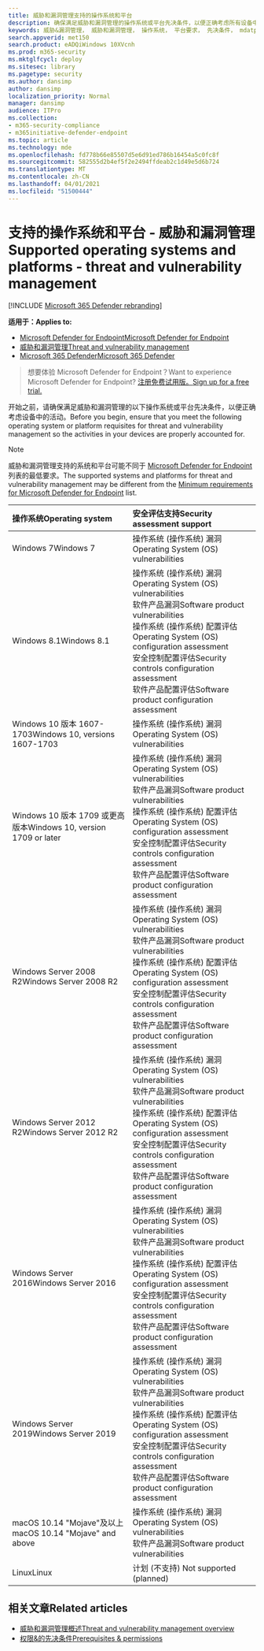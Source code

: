 ```yaml
---
title: 威胁和漏洞管理支持的操作系统和平台
description: 确保满足威胁和漏洞管理的操作系统或平台先决条件，以便正确考虑所有设备中的活动。
keywords: 威胁&漏洞管理， 威胁和漏洞管理， 操作系统， 平台要求， 先决条件， mdatp-tvm 支持的操作系统， mdatp-tvm，
search.appverid: met150
search.product: eADQiWindows 10XVcnh
ms.prod: m365-security
ms.mktglfcycl: deploy
ms.sitesec: library
ms.pagetype: security
ms.author: dansimp
author: dansimp
localization_priority: Normal
manager: dansimp
audience: ITPro
ms.collection:
- m365-security-compliance
- m365initiative-defender-endpoint
ms.topic: article
ms.technology: mde
ms.openlocfilehash: fd778b66e85507d5e6d91ed786b16454a5c0fc8f
ms.sourcegitcommit: 582555d2b4ef5f2e2494ffdeab2c1d49e5d6b724
ms.translationtype: MT
ms.contentlocale: zh-CN
ms.lasthandoff: 04/01/2021
ms.locfileid: "51500444"
---
```

# <a name="supported-operating-systems-and-platforms---threat-and-vulnerability-management"></a><span data-ttu-id="847c5-104">支持的操作系统和平台 - 威胁和漏洞管理</span><span class="sxs-lookup"><span data-stu-id="847c5-104">Supported operating systems and platforms - threat and vulnerability management</span></span>

[!INCLUDE [Microsoft 365 Defender rebranding](../../includes/microsoft-defender.md)]

<span data-ttu-id="847c5-105">**适用于：**</span><span class="sxs-lookup"><span data-stu-id="847c5-105">**Applies to:**</span></span>

- [<span data-ttu-id="847c5-106">Microsoft Defender for Endpoint</span><span class="sxs-lookup"><span data-stu-id="847c5-106">Microsoft Defender for Endpoint</span></span>](https://go.microsoft.com/fwlink/?linkid=2154037)
- [<span data-ttu-id="847c5-107">威胁和漏洞管理</span><span class="sxs-lookup"><span data-stu-id="847c5-107">Threat and vulnerability management</span></span>](next-gen-threat-and-vuln-mgt.md)
- [<span data-ttu-id="847c5-108">Microsoft 365 Defender</span><span class="sxs-lookup"><span data-stu-id="847c5-108">Microsoft 365 Defender</span></span>](https://go.microsoft.com/fwlink/?linkid=2118804)

><span data-ttu-id="847c5-109">想要体验 Microsoft Defender for Endpoint？</span><span class="sxs-lookup"><span data-stu-id="847c5-109">Want to experience Microsoft Defender for Endpoint?</span></span> [<span data-ttu-id="847c5-110">注册免费试用版。</span><span class="sxs-lookup"><span data-stu-id="847c5-110">Sign up for a free trial.</span></span>](https://www.microsoft.com/microsoft-365/windows/microsoft-defender-atp?ocid=docs-wdatp-portaloverview-abovefoldlink)

<span data-ttu-id="847c5-111">开始之前，请确保满足威胁和漏洞管理的以下操作系统或平台先决条件，以便正确考虑设备中的活动。</span><span class="sxs-lookup"><span data-stu-id="847c5-111">Before you begin, ensure that you meet the following operating system or platform requisites for threat and vulnerability management so the activities in your devices are properly accounted for.</span></span>

>[!NOTE]
><span data-ttu-id="847c5-112">威胁和漏洞管理支持的系统和平台可能不同于 [Microsoft Defender for Endpoint](minimum-requirements.md) 列表的最低要求。</span><span class="sxs-lookup"><span data-stu-id="847c5-112">The supported systems and platforms for threat and vulnerability management may be different from the [Minimum requirements for Microsoft Defender for Endpoint](minimum-requirements.md) list.</span></span>

<span data-ttu-id="847c5-113">操作系统</span><span class="sxs-lookup"><span data-stu-id="847c5-113">Operating system</span></span> | <span data-ttu-id="847c5-114">安全评估支持</span><span class="sxs-lookup"><span data-stu-id="847c5-114">Security assessment support</span></span>
:---|:---
<span data-ttu-id="847c5-115">Windows 7</span><span class="sxs-lookup"><span data-stu-id="847c5-115">Windows 7</span></span> | <span data-ttu-id="847c5-116">操作系统 (操作系统) 漏洞</span><span class="sxs-lookup"><span data-stu-id="847c5-116">Operating System (OS) vulnerabilities</span></span>
<span data-ttu-id="847c5-117">Windows 8.1</span><span class="sxs-lookup"><span data-stu-id="847c5-117">Windows 8.1</span></span> | <span data-ttu-id="847c5-118">操作系统 (操作系统) 漏洞</span><span class="sxs-lookup"><span data-stu-id="847c5-118">Operating System (OS) vulnerabilities</span></span><br/><span data-ttu-id="847c5-119">软件产品漏洞</span><span class="sxs-lookup"><span data-stu-id="847c5-119">Software product vulnerabilities</span></span><br/><span data-ttu-id="847c5-120">操作系统 (操作系统) 配置评估</span><span class="sxs-lookup"><span data-stu-id="847c5-120">Operating System (OS) configuration assessment</span></span><br/><span data-ttu-id="847c5-121">安全控制配置评估</span><span class="sxs-lookup"><span data-stu-id="847c5-121">Security controls configuration assessment</span></span><br/><span data-ttu-id="847c5-122">软件产品配置评估</span><span class="sxs-lookup"><span data-stu-id="847c5-122">Software product configuration assessment</span></span> |
<span data-ttu-id="847c5-123">Windows 10 版本 1607-1703</span><span class="sxs-lookup"><span data-stu-id="847c5-123">Windows 10, versions 1607-1703</span></span> | <span data-ttu-id="847c5-124">操作系统 (操作系统) 漏洞</span><span class="sxs-lookup"><span data-stu-id="847c5-124">Operating System (OS) vulnerabilities</span></span>
<span data-ttu-id="847c5-125">Windows 10 版本 1709 或更高版本</span><span class="sxs-lookup"><span data-stu-id="847c5-125">Windows 10, version 1709 or later</span></span> |<span data-ttu-id="847c5-126">操作系统 (操作系统) 漏洞</span><span class="sxs-lookup"><span data-stu-id="847c5-126">Operating System (OS) vulnerabilities</span></span><br/><span data-ttu-id="847c5-127">软件产品漏洞</span><span class="sxs-lookup"><span data-stu-id="847c5-127">Software product vulnerabilities</span></span><br/><span data-ttu-id="847c5-128">操作系统 (操作系统) 配置评估</span><span class="sxs-lookup"><span data-stu-id="847c5-128">Operating System (OS) configuration assessment</span></span><br/><span data-ttu-id="847c5-129">安全控制配置评估</span><span class="sxs-lookup"><span data-stu-id="847c5-129">Security controls configuration assessment</span></span><br/><span data-ttu-id="847c5-130">软件产品配置评估</span><span class="sxs-lookup"><span data-stu-id="847c5-130">Software product configuration assessment</span></span>
<span data-ttu-id="847c5-131">Windows Server 2008 R2</span><span class="sxs-lookup"><span data-stu-id="847c5-131">Windows Server 2008 R2</span></span> | <span data-ttu-id="847c5-132">操作系统 (操作系统) 漏洞</span><span class="sxs-lookup"><span data-stu-id="847c5-132">Operating System (OS) vulnerabilities</span></span><br/><span data-ttu-id="847c5-133">软件产品漏洞</span><span class="sxs-lookup"><span data-stu-id="847c5-133">Software product vulnerabilities</span></span><br/><span data-ttu-id="847c5-134">操作系统 (操作系统) 配置评估</span><span class="sxs-lookup"><span data-stu-id="847c5-134">Operating System (OS) configuration assessment</span></span><br/><span data-ttu-id="847c5-135">安全控制配置评估</span><span class="sxs-lookup"><span data-stu-id="847c5-135">Security controls configuration assessment</span></span><br/><span data-ttu-id="847c5-136">软件产品配置评估</span><span class="sxs-lookup"><span data-stu-id="847c5-136">Software product configuration assessment</span></span>
<span data-ttu-id="847c5-137">Windows Server 2012 R2</span><span class="sxs-lookup"><span data-stu-id="847c5-137">Windows Server 2012 R2</span></span> | <span data-ttu-id="847c5-138">操作系统 (操作系统) 漏洞</span><span class="sxs-lookup"><span data-stu-id="847c5-138">Operating System (OS) vulnerabilities</span></span><br/><span data-ttu-id="847c5-139">软件产品漏洞</span><span class="sxs-lookup"><span data-stu-id="847c5-139">Software product vulnerabilities</span></span><br/><span data-ttu-id="847c5-140">操作系统 (操作系统) 配置评估</span><span class="sxs-lookup"><span data-stu-id="847c5-140">Operating System (OS) configuration assessment</span></span><br/><span data-ttu-id="847c5-141">安全控制配置评估</span><span class="sxs-lookup"><span data-stu-id="847c5-141">Security controls configuration assessment</span></span><br/><span data-ttu-id="847c5-142">软件产品配置评估</span><span class="sxs-lookup"><span data-stu-id="847c5-142">Software product configuration assessment</span></span>
<span data-ttu-id="847c5-143">Windows Server 2016</span><span class="sxs-lookup"><span data-stu-id="847c5-143">Windows Server 2016</span></span> | <span data-ttu-id="847c5-144">操作系统 (操作系统) 漏洞</span><span class="sxs-lookup"><span data-stu-id="847c5-144">Operating System (OS) vulnerabilities</span></span><br/><span data-ttu-id="847c5-145">软件产品漏洞</span><span class="sxs-lookup"><span data-stu-id="847c5-145">Software product vulnerabilities</span></span><br/><span data-ttu-id="847c5-146">操作系统 (操作系统) 配置评估</span><span class="sxs-lookup"><span data-stu-id="847c5-146">Operating System (OS) configuration assessment</span></span><br/><span data-ttu-id="847c5-147">安全控制配置评估</span><span class="sxs-lookup"><span data-stu-id="847c5-147">Security controls configuration assessment</span></span><br/><span data-ttu-id="847c5-148">软件产品配置评估</span><span class="sxs-lookup"><span data-stu-id="847c5-148">Software product configuration assessment</span></span>
<span data-ttu-id="847c5-149">Windows Server 2019</span><span class="sxs-lookup"><span data-stu-id="847c5-149">Windows Server 2019</span></span> | <span data-ttu-id="847c5-150">操作系统 (操作系统) 漏洞</span><span class="sxs-lookup"><span data-stu-id="847c5-150">Operating System (OS) vulnerabilities</span></span><br/><span data-ttu-id="847c5-151">软件产品漏洞</span><span class="sxs-lookup"><span data-stu-id="847c5-151">Software product vulnerabilities</span></span><br/><span data-ttu-id="847c5-152">操作系统 (操作系统) 配置评估</span><span class="sxs-lookup"><span data-stu-id="847c5-152">Operating System (OS) configuration assessment</span></span><br/><span data-ttu-id="847c5-153">安全控制配置评估</span><span class="sxs-lookup"><span data-stu-id="847c5-153">Security controls configuration assessment</span></span><br/><span data-ttu-id="847c5-154">软件产品配置评估</span><span class="sxs-lookup"><span data-stu-id="847c5-154">Software product configuration assessment</span></span>
<span data-ttu-id="847c5-155">macOS 10.14 "Mojave"及以上</span><span class="sxs-lookup"><span data-stu-id="847c5-155">macOS 10.14 "Mojave" and above</span></span> | <span data-ttu-id="847c5-156">操作系统 (操作系统) 漏洞</span><span class="sxs-lookup"><span data-stu-id="847c5-156">Operating System (OS) vulnerabilities</span></span><br/><span data-ttu-id="847c5-157">软件产品漏洞</span><span class="sxs-lookup"><span data-stu-id="847c5-157">Software product vulnerabilities</span></span> 
<span data-ttu-id="847c5-158">Linux</span><span class="sxs-lookup"><span data-stu-id="847c5-158">Linux</span></span> | <span data-ttu-id="847c5-159">计划 (不支持) </span><span class="sxs-lookup"><span data-stu-id="847c5-159">Not supported (planned)</span></span>

## <a name="related-articles"></a><span data-ttu-id="847c5-160">相关文章</span><span class="sxs-lookup"><span data-stu-id="847c5-160">Related articles</span></span>

- [<span data-ttu-id="847c5-161">威胁和漏洞管理概述</span><span class="sxs-lookup"><span data-stu-id="847c5-161">Threat and vulnerability management overview</span></span>](next-gen-threat-and-vuln-mgt.md)
- [<span data-ttu-id="847c5-162">权限&的先决条件</span><span class="sxs-lookup"><span data-stu-id="847c5-162">Prerequisites & permissions</span></span>](tvm-prerequisites.md)
